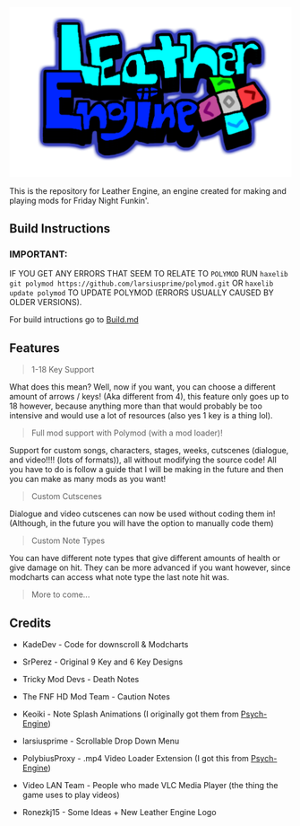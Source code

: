![Logo](art/Logo.png)

This is the repository for Leather Engine, an engine created for making and playing mods for Friday Night Funkin'.

## Build Instructions 

### IMPORTANT:

IF YOU GET ANY ERRORS THAT SEEM TO RELATE TO `POLYMOD` RUN `haxelib git polymod https://github.com/larsiusprime/polymod.git` OR `haxelib update polymod` TO UPDATE POLYMOD (ERRORS USUALLY CAUSED BY OLDER VERSIONS).

For build intructions go to [Build.md](https://github.com/Leather128/LeathersFunkinEngine/blob/master/Build.md)

## Features

> 1-18 Key Support

What does this mean? Well, now if you want, you can choose a different amount of arrows / keys! (Aka different from 4), this feature only goes up to 18 however, because anything more than that would probably be too intensive and would use a lot of resources (also yes 1 key is a thing lol).

> Full mod support with Polymod (with a mod loader)!

Support for custom songs, characters, stages, weeks, cutscenes (dialogue, and video!!!! (lots of formats)), all without modifying the source code! All you have to do is follow a guide that I will be making in the future and then you can make as many mods as you want!

> Custom Cutscenes

Dialogue and video cutscenes can now be used without coding them in! (Although, in the future you will have the option to manually code them)

> Custom Note Types

You can have different note types that give different amounts of health or give damage on hit. They can be more advanced if you want however, since modcharts can access what note type the last note hit was.

> More to come...

## Credits

* KadeDev - Code for downscroll & Modcharts

* SrPerez - Original 9 Key and 6 Key Designs

* Tricky Mod Devs - Death Notes

* The FNF HD Mod Team - Caution Notes

* Keoiki - Note Splash Animations (I originally got them from [Psych-Engine](https://github.com/ShadowMario/FNF-PsychEngine))

* larsiusprime - Scrollable Drop Down Menu

* PolybiusProxy - .mp4 Video Loader Extension (I got this from [Psych-Engine](https://github.com/ShadowMario/FNF-PsychEngine))

* Video LAN Team - People who made VLC Media Player (the thing the game uses to play videos)

* Ronezkj15 - Some Ideas + New Leather Engine Logo
